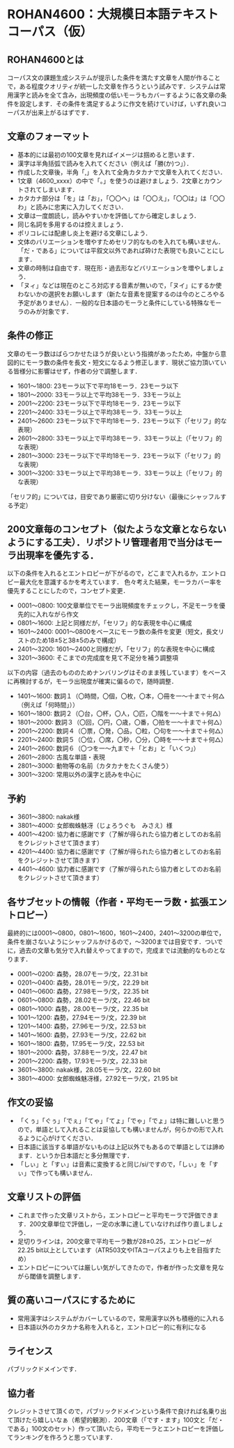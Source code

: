 # ROHAN4600：大規模日本語テキストコーパス（仮）

## ROHAN4600とは
コーパス文の課題生成システムが提示した条件を満たす文章を人間が作ることで，ある程度クオリティが統一した文章を作ろうという試みです．システムは常用漢字と読みを全て含み，出現頻度の低いモーラもカバーするように各文章の条件を設定します．その条件を満足するように作文を続けていけば，いずれ良いコーパスが出来上がるはずです．

## 文章のフォーマット
- 基本的には最初の100文章を見ればイメージは掴めると思います．
- 漢字は半角括弧で読みを入れてください（例えば「勝(か)つ」）．
- 作成した文章後，半角「,」を入れて全角カタカナで文章を入れてください．
- 1文章（4600_xxxx）の中で「。」を使うのは避けましょう．2文章とカウントされてしまいます．
- カタカナ部分は「を」は「お」，「〇〇へ」は「〇〇え」，「〇〇は」は「〇〇わ」と読みに忠実に入力してください．
- 文章は一度朗読し，読みやすいかを評価してから確定しましょう．
- 同じ名詞を多用するのは控えましょう．
- ポリコレには配慮し炎上を避ける文章にしよう．
- 文体のバリエーションを増やすためセリフ的なものを入れても構いません．「だ・である」については平叙文以外であれば砕けた表現でも良いことにします．
- 文章の時制は自由です．現在形・過去形などバリエーションを増やしましょう．
- 「ヌィ」などは現在のところ対応する音素が無いので，「ヌイ」にするか使わないかの選択をお願いします（新たな音素を提案するのは今のところやる予定がありません）．一般的な日本語のモーラと条件にしている特殊なモーラのみが対象です．

## 条件の修正
文章のモーラ数はばらつかせたほうが良いという指摘があったため，中盤から意図的にモーラ数の条件を長文・短文になるよう修正します．現状ご協力頂いている皆様分に影響はせず，作者の分で調整します．
- 1601～1800: 23モーラ以下で平均18モーラ．23モーラ以下
- 1801～2000: 33モーラ以上で平均38モーラ．33モーラ以上
- 2001～2200: 23モーラ以下で平均18モーラ．23モーラ以下
- 2201～2400: 33モーラ以上で平均38モーラ．33モーラ以上
- 2401～2600: 23モーラ以下で平均18モーラ．23モーラ以下（「セリフ」的な表現）
- 2601～2800: 33モーラ以上で平均38モーラ．33モーラ以上（「セリフ」的な表現）
- 2801～3000: 23モーラ以下で平均18モーラ．23モーラ以下（「セリフ」的な表現）
- 3001～3200: 33モーラ以上で平均38モーラ．33モーラ以上（「セリフ」的な表現）

「セリフ的」については，目安であり厳密に切り分けない（最後にシャッフルする予定）

## 200文章毎のコンセプト（似たような文章とならないようにする工夫）．リポジトリ管理者用で当分はモーラ出現率を優先する．
以下の条件を入れるとエントロピーが下がるので，どこまで入れるか，エントロピー最大化を意識するかを考えています．
色々考えた結果，モーラカバー率を優先することにしたので，コンセプト変更．
- 0001～0800: 100文章単位でモーラ出現頻度をチェックし，不足モーラを優先的に入れながら作文
- 0801～1600: 上記と同様だが，「セリフ」的な表現を中心に構成
- 1601～2400: 0001～0800をベースにモーラ数の条件を変更（短文，長文リストのため18±5と38±5のみで構成）
- 2401～3200: 1601～2400と同様だが，「セリフ」的な表現を中心に構成
- 3201～3600: そこまでの完成度を見て不足分を補う調整項

以下の内容（過去のもののためナンバリングはそのまま残しています）をベースに再検討するが，モーラ出現度が確実に偏るので，随時調整．
- 1401～1600: 数詞１（〇時間，〇個，〇枚，〇本，〇冊を一～十まで＋何△（例えば「何時間」））
- 1601～1800: 数詞２（〇台，〇杯，〇人，〇匹，〇階を一～十まで＋何△）
- 1801～2000: 数詞３（〇回，〇円，〇歳，〇番，〇拍を一～十まで＋何△）
- 2001～2200: 数詞４（〇票，〇発，〇品，〇粒，〇句を一～十まで＋何△）
- 2201～2400: 数詞５（〇位，〇席，〇秒，〇分，〇時を一～十まで＋何△）
- 2401～2600: 数詞６（〇つを一～九まで＋「とお」と「いくつ」）
- 2601～2800: 古風な単語・表現
- 2801～3000: 動物等の名前（カタカナをたくさん使う）
- 3001～3200: 常用以外の漢字と読みを中心に

## 予約
- 3601～3800: nakak様
- 3801～4000: 女郎蜘蛛魅冴（じょろうぐも　みさえ）様
- 4001～4200: 協力者に感謝です（了解が得られたら協力者としてのお名前をクレジットさせて頂きます）
- 4201～4400: 協力者に感謝です（了解が得られたら協力者としてのお名前をクレジットさせて頂きます）
- 4401～4600: 協力者に感謝です（了解が得られたら協力者としてのお名前をクレジットさせて頂きます）

## 各サブセットの情報（作者・平均モーラ数・拡張エントロピー）
最終的には0001～0800，0801～1600，1601～2400，2401～3200の単位で，条件を崩さないようにシャッフルかけるので，～3200までは目安です．ついでに，過去の文章も気分で入れ替えやってますので，完成までは流動的なものとなります．
- 0001～0200: 森勢，28.07モーラ/文，22.31 bit
- 0201～0400: 森勢，28.01モーラ/文，22.29 bit
- 0401～0600: 森勢，27.98モーラ/文，22.35 bit
- 0601～0800: 森勢，28.02モーラ/文，22.46 bit
- 0801～1000: 森勢，28.00モーラ/文，22.35 bit
- 1001～1200: 森勢，27.94モーラ/文，22.39 bit
- 1201～1400: 森勢，27.96モーラ/文，22.53 bit
- 1401～1600: 森勢，27.93モーラ/文，22.62 bit
- 1601～1800: 森勢，17.95モーラ/文，22.53 bit
- 1801～2000: 森勢，37.88モーラ/文，22.47 bit
- 2001～2200: 森勢，17.93モーラ/文，22.33 bit
- 3601～3800: nakak様，28.05モーラ/文，22.60 bit
- 3801～4000: 女郎蜘蛛魅冴様，27.92モーラ/文，21.95 bit

## 作文の妥協
- 「くぅ」「ぐぅ」「でぇ」「てゃ」「てょ」「でゃ」「でょ」は特に難しいと思うので，単語として入れることは妥協しても構いませんが，何らかの形で入れるように心がけてください．
- 日本語に該当する単語がないものは上記以外でもあるので単語としては諦めます．というか日本語だと多分無理です．
- 「しぃ」と「すぃ」は音素に変換すると同じ/si/ですので，「しぃ」を「すぃ」で作っても構いません．

## 文章リストの評価
- これまで作った文章リストから，エントロピーと平均モーラで評価できます．200文章単位で評価し，一定の水準に達していなければ作り直しましょう．
- 足切りラインは，200文章で平均モーラ数が28±0.25，エントロピーが22.25 bit以上としています（ATR503文やITAコーパスよりも上を目指すため）
- エントロピーについては厳しい気がしてきたので，作者が作った文章を見ながら閾値を調整します．

## 質の高いコーパスにするために
- 常用漢字はシステムがカバーしているので，常用漢字以外も積極的に入れる
- 日本語以外のカタカナ名称を入れると，エントロピー的に有利になる

## ライセンス
パブリックドメインです．

## 協力者
クレジットさせて頂くので，パブリックドメインという条件で良ければ名乗り出て頂けたら嬉しいなぁ（希望的観測）．200文章（「です・ます」100文と「だ・である」100文のセット）作って頂いたら，平均モーラとエントロピーを評価してランキングを作ろうと思っています．
